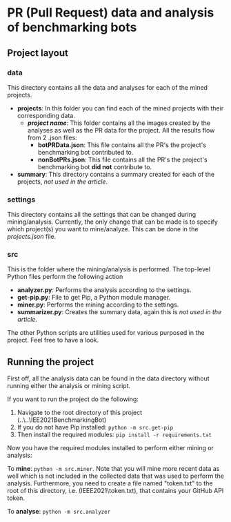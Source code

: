 # PR (Pull Request) data and analysis of benchmarking bots

## Project layout

### data
This directory contains all the data and analyses for each of the mined projects.

- **projects**: In this folder you can find each of the mined projects with their corresponding data.
  - **_project name_**: This folder contains all the images created by the analyses as well as the PR data for the project. All the results flow from 2 .json files:
    - **botPRData.json**: This file contains all the PR's the project's benchmarking bot contributed to.
    - **nonBotPRs.json**: This file contains all the PR's the project's benchmarking bot **did not** contribute to.
- **summary**: This directory contains a summary created for each of the projects, _not used in the article_.

### settings
This directory contains all the settings that can be changed during mining/analysis. Currently, the only change that can be made is to specify which project(s) you want to mine/analyze. This can be done in the _projects.json_ file.

### src
This is the folder where the mining/analysis is performed. The top-level Python files perform the following action
- **analyzer.py**: Performs the analysis according to the settings.
- **get-pip.py**: File to get Pip, a Python module manager.
- **miner.py**: Performs the mining according to the settings.
- **summarizer.py**: Creates the summary data, again this is _not used in the article_.

The other Python scripts are utilities used for various purposed in the project. Feel free to have a look.

## Running the project

First off, all the analysis data can be found in the data directory without running either the analysis or mining script.

If you want to run the project do the following:

1. Navigate to the root directory of this project (..\\..\\IEE2021BenchmarkingBot)
2. If you do not have Pip installed: `python -m src.get-pip`
3. Then install the required modules: `pip install -r requirements.txt`

Now you have the required modules installed to perform either mining or analysis:

To **mine**: `python -m src.miner`. Note that you will mine more recent data as well which is not included in the collected data that was used to perform the analysis. Furthermore, you need to create a file named "token.txt" to the root of this directory, i.e. (IEEE2021\\token.txt), that contains your GitHub API token.

To **analyse**: `python -m src.analyzer`


